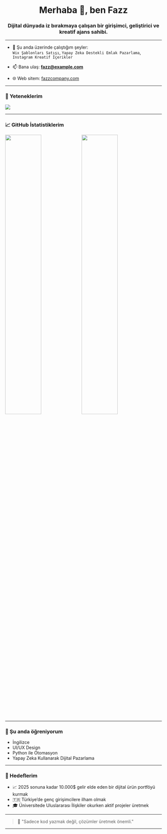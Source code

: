 <h1 align="center">Merhaba 👋, ben Fazz</h1>
<h3 align="center">Dijital dünyada iz bırakmaya çalışan bir girişimci, geliştirici ve kreatif ajans sahibi.</h3>

---

- 🚀 Şu anda üzerinde çalıştığım şeyler:  
  `Wix Şablonları Satışı`, `Yapay Zeka Destekli Emlak Pazarlama`, `Instagram Kreatif İçerikler`

- 📫 Bana ulaş: **fazz@example.com**  
- 🌐 Web sitem: [fazzcompany.com](https://fazzcompany.com)

---

### 🚀 Yeteneklerim
<img src="https://skillicons.dev/icons?i=html,css,js,react,python,figma,vscode" />

---

### 📈 GitHub İstatistiklerim

<p align="left">
  <img src="https://github-readme-stats.vercel.app/api?username=fazzcompany&show_icons=true&theme=radical" width="48%" />
  <img src="https://github-readme-streak-stats.herokuapp.com/?user=fazzcompany&theme=radical" width="48%" />
</p>

---

### 🧠 Şu anda öğreniyorum
- İngilizce
- UI/UX Design
- Python ile Otomasyon
- Yapay Zeka Kullanarak Dijital Pazarlama

---

### 🎯 Hedeflerim
- 📈 2025 sonuna kadar 10.000$ gelir elde eden bir dijital ürün portföyü kurmak  
- 🇹🇷 Türkiye’de genç girişimcilere ilham olmak  
- 🎓 Üniversitede Uluslararası İlişkiler okurken aktif projeler üretmek

---

> 💬 "Sadece kod yazmak değil, çözümler üretmek önemli."

---


